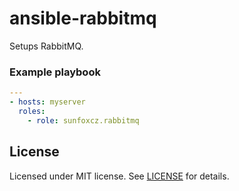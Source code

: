 # ansible-rabbitmq

Setups RabbitMQ.

### Example playbook
```yaml
---
- hosts: myserver
  roles:
    - role: sunfoxcz.rabbitmq
```

## License

Licensed under MIT license. See [LICENSE](LICENSE.md) for details.
